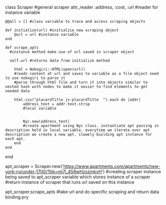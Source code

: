 class Scraper #general scraper
    attr_reader :address, :cost, :url #reader for instance variable

    @@all = [] #class variable to trace and access scraping objects

    def initialize(url) #initialzie new scraping object
        @url = url #instance variable
    end

    def scrape_apts
      #instance method make use of url saved in scraper object
      
      self.url #returns data from initialize method
      
        html = Nokogiri::HTML(open(url))
        #reads content at url and saves to variable as a file object need to use nokogiri to parse it
        #parse through html file and turn it into objects similar to nested hash with nodes to make it easier to find elements to get needed data
        
        html.css("placardTitle js-placardTitle  ").each do |addr|
            address_text = addr.text.strip
            #local variable
          
            
            Nyc.new(address_text)
            #create apartment using Nyc class. instantiate apt passing in description held in local variable. everytime we iterate over apt description we create a new apt. slowely building apt instance for each apt. 
        end
    end

end

apt_scraper = Scraper.new('https://www.apartments.com/apartments/new-york-ny/under-1700/?bb=mi7j_458wHzszmkvH')
#creating scraper instance being saved to apt_scraper variable which stores instance of a scraper
#return instance of scraper that runs url saved on  this instance

apt_scraper.scrape_apts
#take url and do specific scraping and return data
binding.pry

